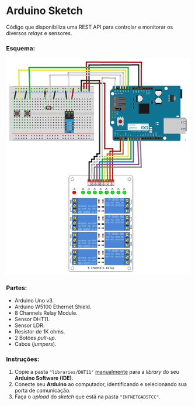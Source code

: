 # **Arduino Sketch**

Código que disponibiliza uma REST API para controlar e monitorar os diversos _relays_ e sensores.

### Esquema:
![Arduino](schematics/arduino.png)

### Partes:
- Arduino Uno v3.
- Arduino W5100 Ethernet Shield.
- 8 Channels Relay Module.
- Sensor DHT11.
- Sensor LDR.
- Resistor de 1K ohms.
- 2 Botões _pull-up_.
- Cabos (_jumpers_).

### Instruções:
1. Copie a pasta `"libraries/DHT11"` [manualmente][1] para a _library_ do seu **Arduino Software (IDE)**.
2. Conecte seu **Arduino** ao computador, identificando e selecionando sua porta de comunicação.
3. Faça o _upload_ do _sketch_ que está na pasta `"INFNETGADSTCC"`.

[1]: (https://www.arduino.cc/en/Guide/Libraries)